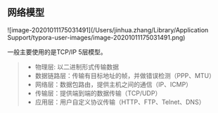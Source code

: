 ## 网络模型

![image-20201011175031491](/Users/jinhua.zhang/Library/Application Support/typora-user-images/image-20201011175031491.png)

一般主要使用的是TCP/IP 5层模型。

> - 物理层:  以二进制形式传输数据
> - 数据链路层：传输有目标地址的帧，并做错误检测（PPP、MTU）
> - 网络层：数据包路由，提供主机之间的通信（IP、ICMP）
> - 传输层：提供端到端的数据传输（TCP/UDP）
> - 应用层：用户自定义协议传输（HTTP、FTP、Telnet、DNS）

